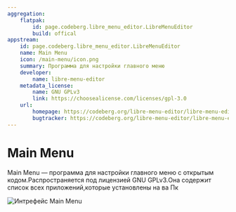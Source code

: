 ```yaml
---
aggregation:
    flatpak: 
        id: page.codeberg.libre_menu_editor.LibreMenuEditor
        build: offical
appstream:
    id: page.codeberg.libre_menu_editor.LibreMenuEditor
    name: Main Menu
    icon: /main-menu/icon.png
    summary: Программа для настройки главного меню
    developer:
        name: libre-menu-editor 
    metadata_license:
        name: GNU GPLv3
        link: https://choosealicense.com/licenses/gpl-3.0
    url:
        homepage: https://codeberg.org/libre-menu-editor/libre-menu-editor
        bugtracker: https://codeberg.org/libre-menu-editor/libre-menu-editor/issues
---
```

# Main Menu

Main Menu — программа для настройки главного меню с открытым кодом.Распространяется под лицензией GNU GPLv3.Она содержит список всех приложений,которые установлены на ва Пк

![Интрефейс Main Menu](/main-menu/preview.png)

<!--@include: @apps/_parts/install/content-flatpak.md-->
